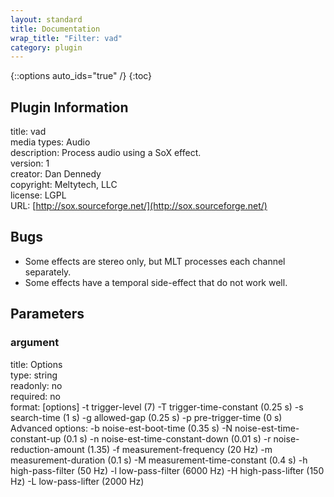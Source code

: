 ```yaml
---
layout: standard
title: Documentation
wrap_title: "Filter: vad"
category: plugin
---
```

{::options auto_ids="true" /}
{:toc}

## Plugin Information

title: vad  
media types:
Audio  
description: Process audio using a SoX effect.  
version: 1  
creator: Dan Dennedy  
copyright: Meltytech, LLC  
license: LGPL  
URL: [http://sox.sourceforge.net/](http://sox.sourceforge.net/)  

## Bugs

* Some effects are stereo only, but MLT processes each channel separately.
* Some effects have a temporal side-effect that do not work well.

## Parameters

### argument

title: Options    
type: string  
readonly: no  
required: no  
format: [options]
	-t trigger-level                (7)
	-T trigger-time-constant        (0.25 s)
	-s search-time                  (1 s)
	-g allowed-gap                  (0.25 s)
	-p pre-trigger-time             (0 s)
Advanced options:
	-b noise-est-boot-time          (0.35 s)
	-N noise-est-time-constant-up   (0.1 s)
	-n noise-est-time-constant-down (0.01 s)
	-r noise-reduction-amount       (1.35)
	-f measurement-frequency        (20 Hz)
	-m measurement-duration         (0.1 s)
	-M measurement-time-constant    (0.4 s)
	-h high-pass-filter             (50 Hz)
	-l low-pass-filter              (6000 Hz)
	-H high-pass-lifter             (150 Hz)
	-L low-pass-lifter              (2000 Hz)
  

